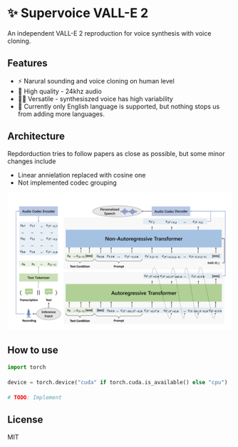 # ✨ Supervoice VALL-E 2
An independent VALL-E 2 reproduction for voice synthesis with voice cloning.

## Features

* ⚡️ Narural sounding and voice cloning on human level
* 🎤 High quality - 24khz audio
* 🤹‍♂️ Versatile - synthesiszed voice has high variability
* 📕 Currently only English language is supported, but nothing stops us from adding more languages.

## Architecture

Repdorduction tries to follow papers as close as possible, but some minor changes include
* Linear annielation replaced with cosine one
* Not implemented codec grouping

![valle-2 arcitecture](/docs/arch.png)

## How to use

```python
import torch

device = torch.device("cuda" if torch.cuda.is_available() else "cpu")

# TODO: Implement

```

## License

MIT
